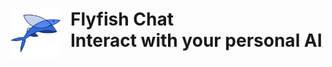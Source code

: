 <div>
  <h1>
    <a align="left"><img src="public/logo.svg" alt="DONGNAITRRAVEL-Logo" style="width: 80px; float: left; margin-right: 1rem" border="0"></a>
    Flyfish Chat
    <br>
    Interact with your personal AI
  </h1>
</div>
